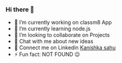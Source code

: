 ### Hi there 👋


- 🔭 I’m currently working on classm8 App
- 🌱 I’m currently learning node.js
- 👯 I’m looking to collaborate on Projects 
- 💬 Chat with me about new ideas 
- 💼 Connect me on Linkedin <a href="https://www.linkedin.com/in/kanishka-sahu-71114416b/">Kanishka sahu</a>
- ⚡ Fun fact: NOT FOUND 😉


